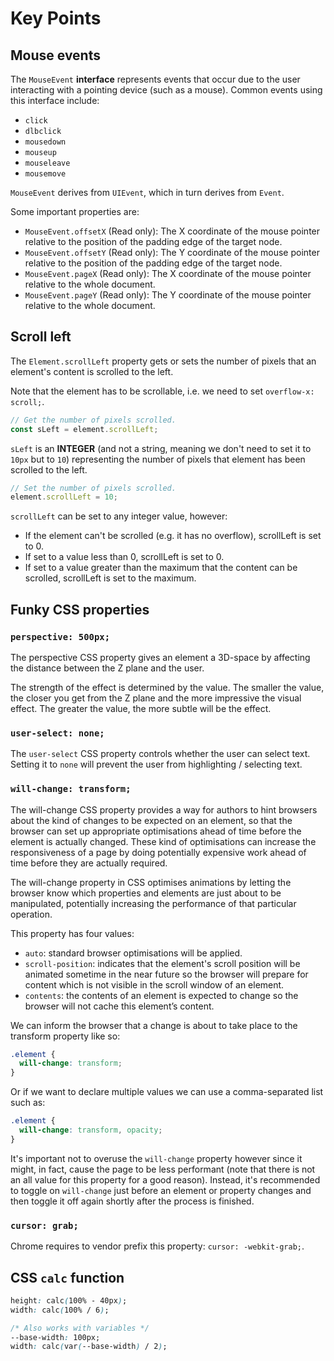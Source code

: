 # Key Points

## Mouse events

The `MouseEvent` **interface** represents events that occur due to the user interacting with a pointing device (such as a mouse). Common events using this interface include:

* `click`
* `dlbclick`
* `mousedown`
* `mouseup`
* `mouseleave`
* `mousemove`

`MouseEvent` derives from `UIEvent`, which in turn derives from `Event`.

Some important properties are:

* `MouseEvent.offsetX` (Read only): The X coordinate of the mouse pointer relative to the position of the padding edge of the target node.
* `MouseEvent.offsetY` (Read only): The Y coordinate of the mouse pointer relative to the position of the padding edge of the target node.
* `MouseEvent.pageX` (Read only): The X coordinate of the mouse pointer relative to the whole document.
* `MouseEvent.pageY` (Read only): The Y coordinate of the mouse pointer relative to the whole document.

## Scroll left

The `Element.scrollLeft` property gets or sets the number of pixels that an element's content is scrolled to the left.

Note that the element has to be scrollable, i.e. we need to set `overflow-x: scroll;`.

```js
// Get the number of pixels scrolled.
const sLeft = element.scrollLeft;
```

`sLeft` is an **INTEGER** (and not a string, meaning we don't need to set it to `10px` but to `10`) representing the number of pixels that element has been scrolled to the left.

```js
// Set the number of pixels scrolled.
element.scrollLeft = 10;
```

`scrollLeft` can be set to any integer value, however:

* If the element can't be scrolled (e.g. it has no overflow), scrollLeft is set to 0.
* If set to a value less than 0, scrollLeft is set to 0.
* If set to a value greater than the maximum that the content can be scrolled, scrollLeft is set to the maximum.

## Funky CSS properties

### `perspective: 500px;`

The perspective CSS property gives an element a 3D-space by affecting the distance between the Z plane and the user.

The strength of the effect is determined by the value. The smaller the value, the closer you get from the Z plane and the more impressive the visual effect. The greater the value, the more subtle will be the effect.

### `user-select: none;`

The `user-select` CSS property controls whether the user can select text. Setting it to `none` will prevent the user from highlighting / selecting text.

### `will-change: transform;`

The will-change CSS property provides a way for authors to hint browsers about the kind of changes to be expected on an element, so that the browser can set up appropriate optimisations ahead of time before the element is actually changed. These kind of optimisations can increase the responsiveness of a page by doing potentially expensive work ahead of time before they are actually required.

The will-change property in CSS optimises animations by letting the browser know which properties and elements are just about to be manipulated, potentially increasing the performance of that particular operation.

This property has four values:

* `auto`: standard browser optimisations will be applied.
* `scroll-position`: indicates that the element's scroll position will be animated sometime in the near future so the browser will prepare for content which is not visible in the scroll window of an element.
* `contents`: the contents of an element is expected to change so the browser will not cache this element’s content.

We can inform the browser that a change is about to take place to the transform property like so:

```css
.element {
  will-change: transform;
}
```

Or if we want to declare multiple values we can use a comma-separated list such as:

```css
.element {
  will-change: transform, opacity;
}
```

It's important not to overuse the `will-change` property however since it might, in fact, cause the page to be less performant (note that there is not an all value for this property for a good reason). Instead, it's recommended to toggle on `will-change` just before an element or property changes and then toggle it off again shortly after the process is finished.

### `cursor: grab;`

Chrome requires to vendor prefix this property: `cursor: -webkit-grab;`.

## CSS `calc` function

```css
height: calc(100% - 40px);
width: calc(100% / 6);

/* Also works with variables */
--base-width: 100px;
width: calc(var(--base-width) / 2);
```

